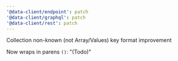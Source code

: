 ```yaml
---
'@data-client/endpoint': patch
'@data-client/graphql': patch
'@data-client/rest': patch
---
```


Collection non-known (not Array/Values) key format improvement

Now wraps in parens `()`: "(Todo)"